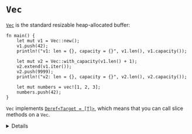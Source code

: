 # `Vec`

[`Vec`][1] is the standard resizable heap-allocated buffer:

```rust,editable
fn main() {
    let mut v1 = Vec::new();
    v1.push(42);
    println!("v1: len = {}, capacity = {}", v1.len(), v1.capacity());

    let mut v2 = Vec::with_capacity(v1.len() + 1);
    v2.extend(v1.iter());
    v2.push(9999);
    println!("v2: len = {}, capacity = {}", v2.len(), v2.capacity());
    
    let mut numbers = vec![1, 2, 3];
    numbers.push(42);
}
```

`Vec` implements [`Deref<Target = [T]>`][2], which means that you can call slice
methods on a `Vec`.

[1]: https://doc.rust-lang.org/std/vec/struct.Vec.html
[2]: https://doc.rust-lang.org/std/vec/struct.Vec.html#deref-methods-[T]

<details>
    
* Vec, is a type of collection (along with string, hashmap). The data it points to is stored in a heap. This means the amount of data doesn't need to be  known at compile time. It can grow, shrink   
* Notice how `Vec<T>` is a generic type too, but you don't have to specify `T` explicitly.
As always with Rust type inference, the `T` was established during the first `push` call.
* `vec![...]` is a canonical macro to use instead of `Vec::new()` and it supports
adding initial elements to the vector. 
* To index the vector you use `[` `]`, but they will panic if out of bounds. Alterntively using `get` will return an `Option`. The `pop` function will remove the last element.
* Show iterating over a vector and mutating the value
`for i in &mut v{*i +=50}`

</details>
